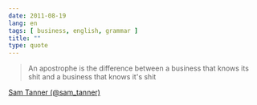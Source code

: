 ```yaml
---
date: 2011-08-19
lang: en
tags: [ business, english, grammar ]
title: ""
type: quote
---
```


> An apostrophe is the difference between a business that knows its shit
> and a business that knows it's shit

[Sam Tanner
(@sam_tanner)](https://twitter.com/sam_tanner_/status/104264453469634560)

